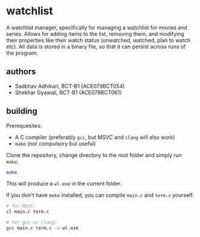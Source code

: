 # watchlist

A watchlist manager, specifically for managing a watchlist for movies
and series. Allows for adding items to the list, removing them, and
modifying their properties like their watch status (unwatched, watched,
plan to watch etc). All data is stored in a binary file, so that it
can persist across runs of the program.

## authors

- Sadbhav Adhikari, BCT-B1 (ACE079BCT054)
- Shekhar Gyawali,  BCT-B1 (ACE079BCT061)

## building

Prerequesites:

- A C compiler (preferably `gcc`, but MSVC and `clang` will also work)
- `make` (not compulsory but useful)

Clone the repository, change directory to the root folder and simply 
run `make`:

```bash
make
```

This will produce a `wl.exe` in the current folder.

If you don't have `make` installed, you can compile `main.c` and `term.c`
yourself:

```bash
# for MSVC:
cl main.c term.c

# for gcc or clang:
gcc main.c term.c -o wl.exe
```
